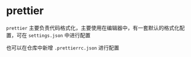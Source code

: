 # prettier

`prettier` 主要负责代码格式化，主要使用在编辑器中，有一套默认的格式化配置，可在 `settings.json` 中进行配置

也可以在仓库中新增 `.prettierrc.json` 进行配置
